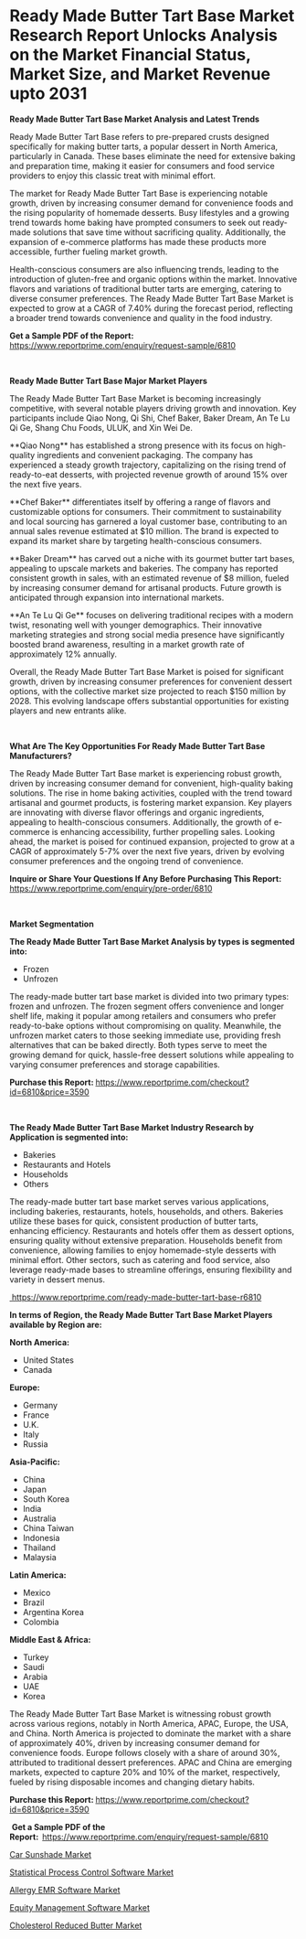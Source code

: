 <p><h1>Ready Made Butter Tart Base Market Research Report Unlocks Analysis on the Market Financial Status, Market Size, and Market Revenue upto 2031</h1></p><p><strong>Ready Made Butter Tart Base Market Analysis and Latest Trends</strong></p>
<p><p>Ready Made Butter Tart Base refers to pre-prepared crusts designed specifically for making butter tarts, a popular dessert in North America, particularly in Canada. These bases eliminate the need for extensive baking and preparation time, making it easier for consumers and food service providers to enjoy this classic treat with minimal effort.</p><p>The market for Ready Made Butter Tart Base is experiencing notable growth, driven by increasing consumer demand for convenience foods and the rising popularity of homemade desserts. Busy lifestyles and a growing trend towards home baking have prompted consumers to seek out ready-made solutions that save time without sacrificing quality. Additionally, the expansion of e-commerce platforms has made these products more accessible, further fueling market growth.</p><p>Health-conscious consumers are also influencing trends, leading to the introduction of gluten-free and organic options within the market. Innovative flavors and variations of traditional butter tarts are emerging, catering to diverse consumer preferences. The Ready Made Butter Tart Base Market is expected to grow at a CAGR of 7.40% during the forecast period, reflecting a broader trend towards convenience and quality in the food industry.</p></p>
<p><strong>Get a Sample PDF of the Report:&nbsp;</strong> <a href="https://www.reportprime.com/enquiry/request-sample/6810">https://www.reportprime.com/enquiry/request-sample/6810</a></p>
<p>&nbsp;</p>
<p><strong>Ready Made Butter Tart Base Major Market Players</strong></p>
<p><p>The Ready Made Butter Tart Base Market is becoming increasingly competitive, with several notable players driving growth and innovation. Key participants include Qiao Nong, Qi Shi, Chef Baker, Baker Dream, An Te Lu Qi Ge, Shang Chu Foods, ULUK, and Xin Wei De. </p><p>**Qiao Nong** has established a strong presence with its focus on high-quality ingredients and convenient packaging. The company has experienced a steady growth trajectory, capitalizing on the rising trend of ready-to-eat desserts, with projected revenue growth of around 15% over the next five years.</p><p>**Chef Baker** differentiates itself by offering a range of flavors and customizable options for consumers. Their commitment to sustainability and local sourcing has garnered a loyal customer base, contributing to an annual sales revenue estimated at $10 million. The brand is expected to expand its market share by targeting health-conscious consumers.</p><p>**Baker Dream** has carved out a niche with its gourmet butter tart bases, appealing to upscale markets and bakeries. The company has reported consistent growth in sales, with an estimated revenue of $8 million, fueled by increasing consumer demand for artisanal products. Future growth is anticipated through expansion into international markets.</p><p>**An Te Lu Qi Ge** focuses on delivering traditional recipes with a modern twist, resonating well with younger demographics. Their innovative marketing strategies and strong social media presence have significantly boosted brand awareness, resulting in a market growth rate of approximately 12% annually. </p><p>Overall, the Ready Made Butter Tart Base Market is poised for significant growth, driven by increasing consumer preferences for convenient dessert options, with the collective market size projected to reach $150 million by 2028. This evolving landscape offers substantial opportunities for existing players and new entrants alike.</p></p>
<p>&nbsp;</p>
<p><strong>What Are The Key Opportunities For Ready Made Butter Tart Base Manufacturers?</strong></p>
<p><p>The Ready Made Butter Tart Base market is experiencing robust growth, driven by increasing consumer demand for convenient, high-quality baking solutions. The rise in home baking activities, coupled with the trend toward artisanal and gourmet products, is fostering market expansion. Key players are innovating with diverse flavor offerings and organic ingredients, appealing to health-conscious consumers. Additionally, the growth of e-commerce is enhancing accessibility, further propelling sales. Looking ahead, the market is poised for continued expansion, projected to grow at a CAGR of approximately 5-7% over the next five years, driven by evolving consumer preferences and the ongoing trend of convenience.</p></p>
<p><strong>Inquire or Share Your Questions If Any Before Purchasing This Report:</strong> <a href="https://www.reportprime.com/enquiry/pre-order/6810">https://www.reportprime.com/enquiry/pre-order/6810</a></p>
<p>&nbsp;</p>
<p><strong>Market Segmentation</strong></p>
<p><strong>The Ready Made Butter Tart Base Market Analysis by types is segmented into:</strong></p>
<p><ul><li>Frozen</li><li>Unfrozen</li></ul></p>
<p><p>The ready-made butter tart base market is divided into two primary types: frozen and unfrozen. The frozen segment offers convenience and longer shelf life, making it popular among retailers and consumers who prefer ready-to-bake options without compromising on quality. Meanwhile, the unfrozen market caters to those seeking immediate use, providing fresh alternatives that can be baked directly. Both types serve to meet the growing demand for quick, hassle-free dessert solutions while appealing to varying consumer preferences and storage capabilities.</p></p>
<p><strong>Purchase this Report:&nbsp;</strong><a href="https://www.reportprime.com/checkout?id=6810&price=3590">https://www.reportprime.com/checkout?id=6810&price=3590</a></p>
<p>&nbsp;</p>
<p><strong>The Ready Made Butter Tart Base Market Industry Research by Application is segmented into:</strong></p>
<p><ul><li>Bakeries</li><li>Restaurants and Hotels</li><li>Households</li><li>Others</li></ul></p>
<p><p>The ready-made butter tart base market serves various applications, including bakeries, restaurants, hotels, households, and others. Bakeries utilize these bases for quick, consistent production of butter tarts, enhancing efficiency. Restaurants and hotels offer them as dessert options, ensuring quality without extensive preparation. Households benefit from convenience, allowing families to enjoy homemade-style desserts with minimal effort. Other sectors, such as catering and food service, also leverage ready-made bases to streamline offerings, ensuring flexibility and variety in dessert menus.</p></p>
<p><a href="https://www.reportprime.com/ready-made-butter-tart-base-r6810">&nbsp;https://www.reportprime.com/ready-made-butter-tart-base-r6810</a></p>
<p><strong>In terms of Region, the Ready Made Butter Tart Base Market Players available by Region are:</strong></p>
<p>
    <p> <strong> North America: </strong>
        <ul>
            <li>United States</li>
            <li>Canada</li>
        </ul>
        </p> 
    <p> <strong> Europe: </strong>
        <ul>
            <li>Germany</li>
            <li>France</li>
            <li>U.K.</li>
            <li>Italy</li>
            <li>Russia</li>
        </ul>
        </p> 
    <p> <strong> Asia-Pacific: </strong>
        <ul>
            <li>China</li>
            <li>Japan</li>
            <li>South Korea</li>
            <li>India</li>
            <li>Australia</li>
            <li>China Taiwan</li>
            <li>Indonesia</li>
            <li>Thailand</li>
            <li>Malaysia</li>
        </ul>
        </p> 
    <p> <strong> Latin America: </strong>
        <ul>
            <li>Mexico</li>
            <li>Brazil</li>
            <li>Argentina Korea</li>
            <li>Colombia</li>
        </ul>
        </p> 
    <p> <strong> Middle East & Africa: </strong>
        <ul>
            <li>Turkey</li>
            <li>Saudi</li>
            <li>Arabia</li>
            <li>UAE</li>
            <li>Korea</li>
        </ul>
    </p>
    </p>
<p><p>The Ready Made Butter Tart Base Market is witnessing robust growth across various regions, notably in North America, APAC, Europe, the USA, and China. North America is projected to dominate the market with a share of approximately 40%, driven by increasing consumer demand for convenience foods. Europe follows closely with a share of around 30%, attributed to traditional dessert preferences. APAC and China are emerging markets, expected to capture 20% and 10% of the market, respectively, fueled by rising disposable incomes and changing dietary habits.</p></p>
<p><strong>Purchase this Report: </strong><a href="https://www.reportprime.com/checkout?id=6810&price=3590">https://www.reportprime.com/checkout?id=6810&price=3590</a></p>
<p>&nbsp;<strong>Get a Sample PDF of the Report:&nbsp;&nbsp;</strong><a href="https://www.reportprime.com/enquiry/request-sample/6810">https://www.reportprime.com/enquiry/request-sample/6810</a></p>
<p><strong></strong></p>
<p><p><a href="https://issuu.com/reportprime-2/docs/car-sunshade-market-size-2030.pptx_1f44930306acb6">Car Sunshade Market</a></p><p><a href="https://medium.com/@lawrencekelley6262/how-the-statistical-process-control-software-market-is-changing-from-2024-to-2031-b0fc6bf97536">Statistical Process Control Software Market</a></p><p><a href="https://medium.com/@lawrencekelley6262/allergy-emr-software-market-trends-and-strategic-market-insights-2024-2031-881d9e313f6a">Allergy EMR Software Market</a></p><p><a href="https://www.linkedin.com/pulse/deep-dive-equity-management-software-market-itstrends-segmentation-mfedc?trackingId=TyKwBmndQx6KsT8%2FENIKMQ%3D%3D">Equity Management Software Market</a></p><p><a href="https://github.com/olyy49keyt/Market-Research-Report-List-1/blob/main/cholesterol-reduced-butter-market.md">Cholesterol Reduced Butter Market</a></p></p>